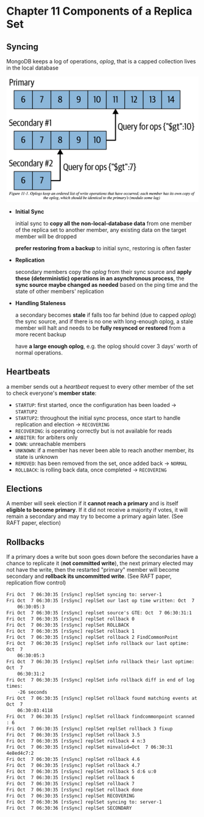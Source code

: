 # Chapter 11 Components of a Replica Set

## Syncing

MongoDB keeps a log of operations, *oplog*, that is a capped collection lives in the local database

![](images/11.01.png)

- **Initial Sync**

    initial sync to **copy all the non-local-database data** from one member of the replica set to another member, any existing data on the target member will be dropped

    **prefer restoring from a backup** to initial sync, restoring is often faster

- **Replication**

    secondary members copy the *oplog* from their sync source and **apply these (deterministic) operations in an asynchronous process**, the **sync source maybe changed as needed** based on the ping time and the state of other members' replication

- **Handling Staleness**

    a secondary becomes **stale** if falls too far behind (due to capped *oplog*) the sync source, and if there is no one with long-enough oplog, a stale member will halt and needs to be **fully resynced or restored** from a more recent backup

    have **a large enough oplog**, e.g. the oplog should cover 3 days' worth of normal operations.

## Heartbeats

a member sends out a *heartbeat* request to every other member of the set to check everyone's **member state**:

- `STARTUP`: first started, once the configuration has been loaded -> `STARTUP2`
- `STARTUP2`: throughout the initial sync process, once start to handle replication and election -> `RECOVERING`
- `RECOVERING`: is operating correctly but is not available for reads
- `ARBITER`: for arbiters only
- `DOWN`: unreachable members
- `UNKNOWN`: if a member has never been able to reach another member, its state is unknown
- `REMOVED`: has been removed from the set, once added back -> `NORMAL`
- `ROLLBACK`: is rolling back data, once completed -> `RECOVERING`

## Elections

A member will seek election if it **cannot reach a primary** and is itself **eligible to become primary**. If it did not receive a majority if votes, it will remain a secondary and may try to become a primary again later. (See RAFT paper, election)

## Rollbacks

If a primary does a write but soon goes down before the secondaries have a chance to replicate it (**not committed write**), the next primary elected may not have the write, then the restarted "primary" member will become secondary and **rollback its uncommitted write**. (See RAFT paper, replication flow control)

```
Fri Oct  7 06:30:35 [rsSync] replSet syncing to: server-1
Fri Oct  7 06:30:35 [rsSync] replSet our last op time written: Oct  7 
    06:30:05:3 
Fri Oct  7 06:30:35 [rsSync] replset source's GTE: Oct  7 06:30:31:1
Fri Oct  7 06:30:35 [rsSync] replSet rollback 0
Fri Oct  7 06:30:35 [rsSync] replSet ROLLBACK
Fri Oct  7 06:30:35 [rsSync] replSet rollback 1
Fri Oct  7 06:30:35 [rsSync] replSet rollback 2 FindCommonPoint
Fri Oct  7 06:30:35 [rsSync] replSet info rollback our last optime:   Oct  7 
    06:30:05:3
Fri Oct  7 06:30:35 [rsSync] replSet info rollback their last optime: Oct  7 
    06:30:31:2
Fri Oct  7 06:30:35 [rsSync] replSet info rollback diff in end of log times: 
    -26 seconds
Fri Oct  7 06:30:35 [rsSync] replSet rollback found matching events at Oct  7 
    06:30:03:4118
Fri Oct  7 06:30:35 [rsSync] replSet rollback findcommonpoint scanned : 6
Fri Oct  7 06:30:35 [rsSync] replSet replSet rollback 3 fixup
Fri Oct  7 06:30:35 [rsSync] replSet rollback 3.5
Fri Oct  7 06:30:35 [rsSync] replSet rollback 4 n:3
Fri Oct  7 06:30:35 [rsSync] replSet minvalid=Oct  7 06:30:31 4e8ed4c7:2
Fri Oct  7 06:30:35 [rsSync] replSet rollback 4.6
Fri Oct  7 06:30:35 [rsSync] replSet rollback 4.7
Fri Oct  7 06:30:35 [rsSync] replSet rollback 5 d:6 u:0
Fri Oct  7 06:30:35 [rsSync] replSet rollback 6
Fri Oct  7 06:30:35 [rsSync] replSet rollback 7
Fri Oct  7 06:30:35 [rsSync] replSet rollback done
Fri Oct  7 06:30:35 [rsSync] replSet RECOVERING
Fri Oct  7 06:30:36 [rsSync] replSet syncing to: server-1
Fri Oct  7 06:30:36 [rsSync] replSet SECONDARY
```
